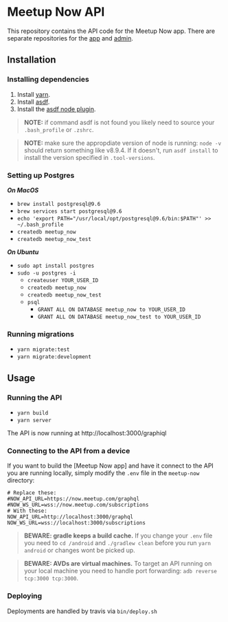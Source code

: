 # Meetup Now API

This repository contains the API code for the Meetup Now app. There are separate repositories for the [app](https://github.com/meetup/now-mobile) and [admin](https://github.com/meetup/now-admin).

## Installation

### Installing dependencies

1. Install [yarn](https://yarnpkg.com/en/docs/install#mac-stable).
1. Install [asdf](https://github.com/asdf-vm/asdf).
1. Install the [asdf node plugin](https://github.com/asdf-vm/asdf-nodejs).

> **NOTE:** if command asdf is not found you likely need to source your `.bash_profile` or `.zshrc`.

> **NOTE:** make sure the appropdiate version of node is running: `node -v` should return something like v8.9.4. If it doesn't, run `asdf install` to install the version specified in `.tool-versions`. 

### Setting up Postgres

_**On MacOS**_
- `brew install postgresql@9.6`
- `brew services start postgresql@9.6`
- `echo 'export PATH="/usr/local/opt/postgresql@9.6/bin:$PATH"' >> ~/.bash_profile`
- `createdb meetup_now`
- `createdb meetup_now_test`

_**On Ubuntu**_
- `sudo apt install postgres`
- `sudo -u postgres -i`
  - `createuser YOUR_USER_ID`
  - `createdb meetup_now`
  - `createdb meetup_now_test`
  - `psql`
    - `GRANT ALL ON DATABASE meetup_now to YOUR_USER_ID`
    - `GRANT ALL ON DATABASE meetup_now_test to YOUR_USER_ID`

### Running migrations

- `yarn migrate:test`
- `yarn migrate:development`

## Usage

### Running the API

- `yarn build`
- `yarn server`

The API is now running at http://localhost:3000/graphiql

### Connecting to the API from a device

If you want to build the [Meetup Now app] and have it connect to the API you are running locally, simply modify the `.env` file in the `meetup-now` directory: 

```
# Replace these:
#NOW_API_URL=https://now.meetup.com/graphql
#NOW_WS_URL=wss://now.meetup.com/subscriptions
# With these:
NOW_API_URL=http://localhost:3000/graphql
NOW_WS_URL=wss://localhost:3000/subscriptions
```

> **BEWARE: gradle keeps a build cache.** If you change your `.env` file you need to `cd /android` and `./gradlew clean` before you run `yarn android` or changes wont be picked up.

> **BEWARE: AVDs are virtual machines.** To target an API running on your local machine you need to handle port forwarding: `adb reverse tcp:3000 tcp:3000`.

### Deploying

Deployments are handled by travis via `bin/deploy.sh`
